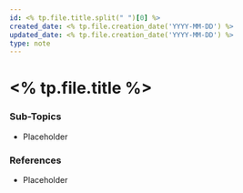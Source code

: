 ```yaml
---
id: <% tp.file.title.split(" ")[0] %>
created_date: <% tp.file.creation_date('YYYY-MM-DD') %>
updated_date: <% tp.file.creation_date('YYYY-MM-DD') %>
type: note
---
```


# <% tp.file.title %>

### Sub-Topics

- Placeholder

### References

- Placeholder
